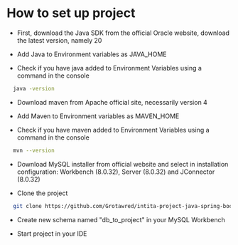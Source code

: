 # How to set up project
- First, download the Java SDK from the official Oracle website, 
download the latest version, namely 20


- Add Java to Environment variables as JAVA_HOME


- Check if you have java added to Environment Variables
  using a command in the console
```bash
  java -version
```
- Download maven from Apache official site,
  necessarily version 4


- Add Maven to Environment variables as MAVEN_HOME


- Check if you have maven added to Environment Variables
  using a command in the console
```bash
  mvn --version
```

- Download MySQL installer from official website and select in installation configuration: Workbench (8.0.32), Server (8.0.32) and JConnector (8.0.32)


- Clone the project
```bash
  git clone https://github.com/Grotawred/intita-project-java-spring-boot
```
- Create new schema named "db_to_project" in your MySQL Workbench


- Start project in your IDE